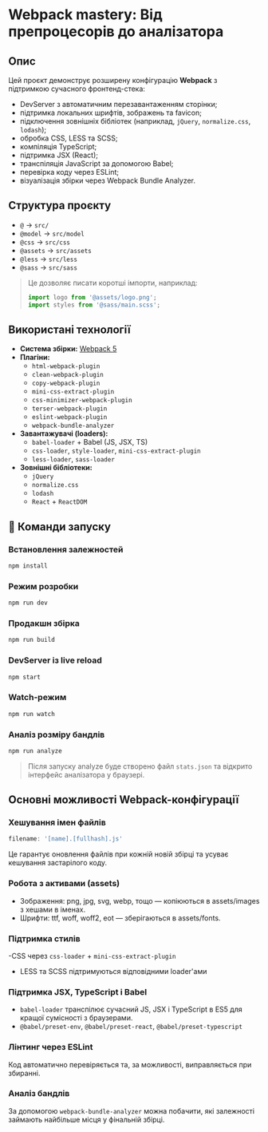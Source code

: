 # Webpack mastery: Від препроцесорів до аналізатора

## Опис

Цей проєкт демонструє розширену конфігурацію **Webpack** з підтримкою сучасного фронтенд-стека:

- DevServer з автоматичним перезавантаженням сторінки;
- підтримка локальних шрифтів, зображень та favicon;
- підключення зовнішніх бібліотек (наприклад, `jQuery`, `normalize.css`, `lodash`);
- обробка CSS, LESS та SCSS;
- компіляція TypeScript;
- підтримка JSX (React);
- транспіляція JavaScript за допомогою Babel;
- перевірка коду через ESLint;
- візуалізація збірки через Webpack Bundle Analyzer.

## Структура проєкту

- `@` → `src/`
- `@model` → `src/model`
- `@css` → `src/css`
- `@assets` → `src/assets`
- `@less` → `src/less`
- `@sass` → `src/sass`

> Це дозволяє писати коротші імпорти, наприклад:
> ```js
> import logo from '@assets/logo.png';
> import styles from '@sass/main.scss';
> ```

## Використані технології

- **Система збірки:** [Webpack 5](https://webpack.js.org/)
- **Плагіни:**
  - `html-webpack-plugin`
  - `clean-webpack-plugin`
  - `copy-webpack-plugin`
  - `mini-css-extract-plugin`
  - `css-minimizer-webpack-plugin`
  - `terser-webpack-plugin`
  - `eslint-webpack-plugin`
  - `webpack-bundle-analyzer`
- **Завантажувачі (loaders):**
  - `babel-loader` + Babel (JS, JSX, TS)
  - `css-loader`, `style-loader`, `mini-css-extract-plugin`
  - `less-loader`, `sass-loader`
- **Зовнішні бібліотеки:**
  - `jQuery`
  - `normalize.css`
  - `lodash`
  - `React` + `ReactDOM`

## 🚀 Команди запуску

### Встановлення залежностей
```bash
npm install
```
### Режим розробки
```bash
npm run dev
```
### Продакшн збірка
```bash
npm run build
```
### DevServer із live reload
```bash
npm start
```
### Watch-режим
```bash
npm run watch
```
### Аналіз розміру бандлів
```bash
npm run analyze
```
> Після запуску analyze буде створено файл `stats.json` та відкрито інтерфейс аналізатора у браузері.

## Основні можливості Webpack-конфігурації
### Хешування імен файлів

```js
filename: '[name].[fullhash].js'
```
Це гарантує оновлення файлів при кожній новій збірці та усуває кешування застарілого коду.

### Робота з активами (assets)

- Зображення: png, jpg, svg, webp, тощо — копіюються в assets/images з хешами в іменах.
- Шрифти: ttf, woff, woff2, eot — зберігаються в assets/fonts.

### Підтримка стилів

-CSS через `css-loader` + `mini-css-extract-plugin`
- LESS та SCSS підтримуються відповідними loader'ами

### Підтримка JSX, TypeScript і Babel

- `babel-loader` транспілює сучасний JS, JSX і TypeScript в ES5 для кращої сумісності з браузерами.
- `@babel/preset-env`, `@babel/preset-react`, `@babel/preset-typescript`

### Лінтинг через ESLint

Код автоматично перевіряється та, за можливості, виправляється при збиранні.

### Аналіз бандлів

За допомогою `webpack-bundle-analyzer` можна побачити, які залежності займають найбільше місця у фінальній збірці.
